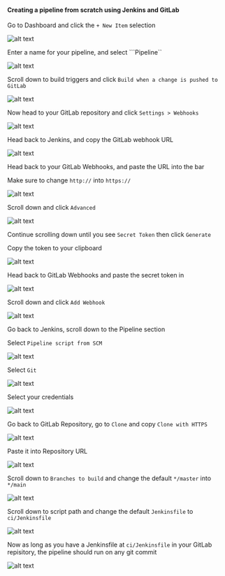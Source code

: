 <h4>Creating a pipeline from scratch using Jenkins and GitLab</h4>

Go to Dashboard and click the ```+ New Item``` selection

![alt text](./images/1.png)

Enter a name for your pipeline, and select ```Pipeline``

![alt text](./images/2.png)

Scroll down to build triggers and click ```Build when a change is pushed to GitLab```

![alt text](./images/3.png)

Now head to your GitLab repository and click ```Settings > Webhooks```

![alt text](./images/4.png)

Head back to Jenkins, and copy the GitLab webhook URL

![alt text](./images/5.png)

Head back to your GitLab Webhooks, and paste the URL into the bar

Make sure to change ```http://``` into ```https://```

![alt text](./images/6.png)

Scroll down and click ```Advanced```

![alt text](./images/7.png)

Continue scrolling down until you see ```Secret Token``` then click ```Generate```

Copy the token to your clipboard

![alt text](./images/8.png)

Head back to GitLab Webhooks and paste the secret token in

![alt text](./images/9.png)

Scroll down and click ```Add Webhook```

![alt text](./images/10.png)

Go back to Jenkins, scroll down to the Pipeline section

Select ```Pipeline script from SCM```

![alt text](./images/11.png)

Select ```Git```

![alt text](./images/12.png)

Select your credentials

![alt text](./images/13.png)

Go back to GitLab Repository, go to ```Clone``` and copy ```Clone with HTTPS```

![alt text](./images/14.png)

Paste it into Repository URL

![alt text](./images/15.png)

Scroll down to ```Branches to build``` and change the default ```*/master``` into ```*/main```

![alt text](./images/16.png)

Scroll down to script path and change the default ```Jenkinsfile``` to ```ci/Jenkinsfile```

![alt text](./images/17.png)

Now as long as you have a Jenkinsfile at ```ci/Jenkinsfile``` in your GitLab repisitory, the pipeline should run on any git commit

![alt text](./images/18.png)